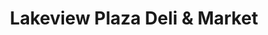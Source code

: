 ---
title: "Lakeview Plaza Deli & Market"
url: /dingmans-ferry/lakeview-plaza-deli-und-market/
shop: Lebensmittel
---